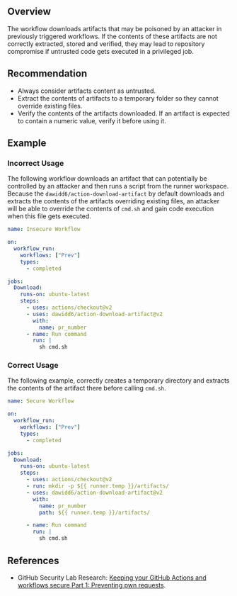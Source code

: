 ## Overview

The workflow downloads artifacts that may be poisoned by an attacker in previously triggered workflows. If the contents of these artifacts are not correctly extracted, stored and verified, they may lead to repository compromise if untrusted code gets executed in a privileged job.

## Recommendation

- Always consider artifacts content as untrusted.
- Extract the contents of artifacts to a temporary folder so they cannot override existing files.
- Verify the contents of the artifacts downloaded. If an artifact is expected to contain a numeric value, verify it before using it.

## Example

### Incorrect Usage

The following workflow downloads an artifact that can potentially be controlled by an attacker and then runs a script from the runner workspace. Because the `dawidd6/action-download-artifact` by default downloads and extracts the contents of the artifacts overriding existing files, an attacker will be able to override the contents of `cmd.sh` and gain code execution when this file gets executed.

```yaml
name: Insecure Workflow

on:
  workflow_run:
    workflows: ["Prev"]
    types:
      - completed

jobs:
  Download:
    runs-on: ubuntu-latest
    steps:
      - uses: actions/checkout@v2
      - uses: dawidd6/action-download-artifact@v2
        with:
          name: pr_number
      - name: Run command
        run: |
          sh cmd.sh
```

### Correct Usage

The following example, correctly creates a temporary directory and extracts the contents of the artifact there before calling `cmd.sh`.

```yaml
name: Secure Workflow

on:
  workflow_run:
    workflows: ["Prev"]
    types:
      - completed

jobs:
  Download:
    runs-on: ubuntu-latest
    steps:
      - uses: actions/checkout@v2
      - run: mkdir -p ${{ runner.temp }}/artifacts/
      - uses: dawidd6/action-download-artifact@v2
        with:
          name: pr_number
          path: ${{ runner.temp }}/artifacts/

      - name: Run command
        run: |
          sh cmd.sh
```

## References

- GitHub Security Lab Research: [Keeping your GitHub Actions and workflows secure Part 1: Preventing pwn requests](https://securitylab.github.com/research/github-actions-preventing-pwn-requests/).
